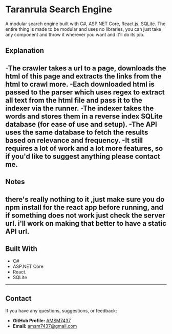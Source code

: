 # Taranrula Search Engine

A modular search engine built with C#, ASP.NET Core, React.js, SQLite.
The entire thing is made to be modular and uses no libraries, you can just take any component and throw it wherever you want and it'll do its job. 

## Explanation
-The crawler takes a url to a page, downloads the html of this page and extracts the links from the html to crawl more. 
-Each downloaded html is passed to the parser which uses regex to extract all text from the html file and pass it to the indexer via the runner.
-The indexer takes the words and stores them in a reverse index SQLite database (for ease of use and setup).
-The API uses the same database to fetch the results based on relevance and frequency.
-It still requires a lot of work and a lot more features, so if you'd like to suggest anything please contact me.
---
## Notes
there's really nothing to it ,just make sure you do npm install for the react app before running, and if something does not work just check the server url.
i'll work on making that better to have a static API url.
---
## Built With

- C#
- ASP.NET Core
- React.
- SQLite

---
## Contact

If you have any questions, suggestions, or feedback:

- **GitHub Profile:** [AMSM7437](https://github.com/AMSM7437)
- **Email:** amsm7437@gmail.com